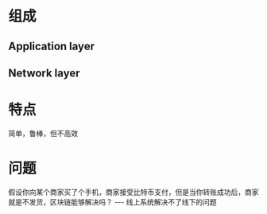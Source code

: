 # 组成
## Application layer
## Network layer
# 特点
简单，鲁棒，但不高效
# 问题
假设你向某个商家买了个手机，商家接受比特币支付，但是当你转账成功后，商家就是不发货，区块链能够解决吗？
--- 线上系统解决不了线下的问题